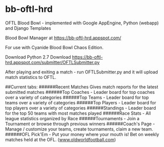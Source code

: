 # bb-oftl-hrd
OFTL Blood Bowl - implemented with Google AppEngine, Python (webapp) and Django Templates

Blood Bowl Manager at https://bb-oftl-hrd.appspot.com/

For use with Cyanide Blood Bowl Chaos Edition.

Download Python 2.7
Download https://bb-oftl-hrd.appspot.com/submitter/OFTLSubmitter.py

After playing and exiting a match - run OFTLSubmitter.py and it will upload match statistics to OFTL.

##Current tabs:
######Recent Matches 
Gives match reports for the latest submitted matches
######Top Coaches - 
Leader board for top coaches over a variety of categories
######Top Teams - 
Leader board for top teams over a variety of categories
######Top Players - 
Leader board for top players over a variety of categories
######Standings - Leader board for the top 50 teams with most matches played
######Race Stats - All league statistics organized by Race
######Tournaments - Join a Tournament or browse through previous winners
######Coach's Page - Manage / customize your teams, create tournaments, claim a new team.
######OFL Pick'Em - Put your money where your mouth is!  Bet on weekly matches held at the OFL.  (www.oldworldfootball.com)

